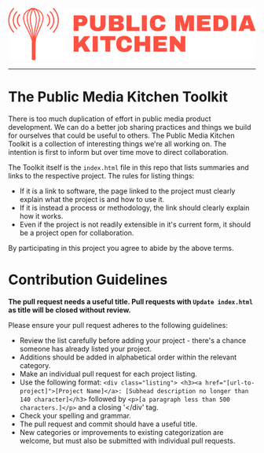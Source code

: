 ![Public Media Kitchen Logo](/media/pmk_logo-red.png)
***
# The Public Media Kitchen Toolkit

There is too much duplication of effort in public media product development. We can do a better job sharing practices and things we build for ourselves that could be useful to others. The Public Media Kitchen Toolkit is a collection of interesting things we're all working on. The intention is first to inform but over time move to direct collaboration.

The Toolkit itself is the `index.html` file in this repo that lists summaries and links to the respective project. The rules for listing things:

- If it is a link to software, the page linked to the project must clearly explain what the project is and how to use it.
- If it is instead a process or methodology, the link should clearly explain how it works.
- Even if the project is not readily extensible in it's current form, it should be a project open for collaboration.

By participating in this project you agree to abide by the above terms.

# Contribution Guidelines

**The pull request needs a useful title. Pull requests with `Update index.html` as title will be closed without review.**

Please ensure your pull request adheres to the following guidelines:

- Review the list carefully before adding your project - there's a chance someone has already listed your project.
- Additions should be added in alphabetical order within the relevant category.
- Make an individual pull request for each project listing.
- Use the following format: `<div class="listing"> <h3><a href="[url-to-project]">[Project Name]</a>: [Subhead description no longer than 140 character]</h3>` followed by `<p>[a paragraph less than 500 characters.]</p>` and a closing '</div' tag.
- Check your spelling and grammar.
- The pull request and commit should have a useful title.
- New categories or improvements to existing categorization are welcome, but must also be submitted with individual pull requests.
